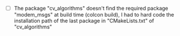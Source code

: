  - [ ] The package "cv\_algorithms" doesn't find the required package "modem\_msgs" at build time (colcon build), I had to hard code the installation path of the last package in "CMakeLists.txt" of "cv\_algorithms"
